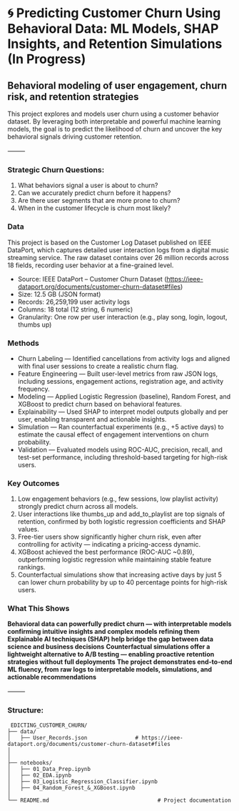 # 🌀 Predicting Customer Churn Using Behavioral Data: ML Models, SHAP Insights, and Retention Simulations (In Progress)

## Behavioral modeling of user engagement, churn risk, and retention strategies

This project explores and models user churn using a customer behavior dataset. By leveraging both interpretable and powerful machine learning models, the goal is to predict the likelihood of churn and uncover the key behavioral signals driving customer retention.

⸻

### Strategic Churn Questions:

1. What behaviors signal a user is about to churn?
2. Can we accurately predict churn before it happens?
3. Are there user segments that are more prone to churn?
4. When in the customer lifecycle is churn most likely?


### Data

This project is based on the Customer Log Dataset published on IEEE DataPort, which captures detailed user interaction logs from a digital music streaming service. The raw dataset contains over 26 million records across 18 fields, recording user behavior at a fine-grained level.

* Source: IEEE DataPort – Customer Churn Dataset (https://ieee-dataport.org/documents/customer-churn-dataset#files)
* Size: 12.5 GB (JSON format)
* Records: 26,259,199 user activity logs
* Columns: 18 total (12 string, 6 numeric)
* Granularity: One row per user interaction (e.g., play song, login, logout, thumbs up)

### Methods
* Churn Labeling — Identified cancellations from activity logs and aligned with final user sessions to create a realistic churn flag.
* Feature Engineering — Built user-level metrics from raw JSON logs, including sessions, engagement actions, registration age, and activity frequency.
* Modeling — Applied Logistic Regression (baseline), Random Forest, and XGBoost to predict churn based on behavioral features.
* Explainability — Used SHAP to interpret model outputs globally and per user, enabling transparent and actionable insights.
* Simulation — Ran counterfactual experiments (e.g., +5 active days) to estimate the causal effect of engagement interventions on churn probability.
* Validation — Evaluated models using ROC-AUC, precision, recall, and test-set performance, including threshold-based targeting for high-risk users.

### Key Outcomes
1. Low engagement behaviors (e.g., few sessions, low playlist activity) strongly predict churn across all models.
2. User interactions like thumbs_up and add_to_playlist are top signals of retention, confirmed by both logistic regression coefficients and SHAP values.
3. Free-tier users show significantly higher churn risk, even after controlling for activity — indicating a pricing-access dynamic.
4. XGBoost achieved the best performance (ROC-AUC ~0.89), outperforming logistic regression while maintaining stable feature rankings.
5. Counterfactual simulations show that increasing active days by just 5 can lower churn probability by up to 40 percentage points for high-risk users.

### What This Shows

**Behavioral data can powerfully predict churn — with interpretable models confirming intuitive insights and complex models refining them**
**Explainable AI techniques (SHAP) help bridge the gap between data science and business decisions**
**Counterfactual simulations offer a lightweight alternative to A/B testing — enabling proactive retention strategies without full deployments**
**The project demonstrates end-to-end ML fluency, from raw logs to interpretable models, simulations, and actionable recommendations**

⸻

### Structure:


```
 EDICTING_CUSTOMER_CHURN/
├── data/
│   ├── User_Records.json               # https://ieee-dataport.org/documents/customer-churn-dataset#files
│ 
│
├── notebooks/
│   ├── 01_Data_Prep.ipynb                     
│   ├── 02_EDA.ipynb                           
│   ├── 03_Logistic_Regression_Classifier.ipynb
│   ├── 04_Random_Forest_&_XGBoost.ipynb
│
└── README.md                                  # Project documentation
```
